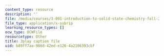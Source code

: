 ```yaml
---
content_type: resource
description: ''
file: /media/courses/3-091-introduction-to-solid-state-chemistry-fall-2018/b89ff7aa908d42ede1264a2106393cbf_iLCVVag7Z7M.srt
file_type: application/x-subrip
learning_resource_types: []
ocw_type: OCWFile
resourcetype: Other
title: 3play caption file
uid: b89ff7aa-908d-42ed-e126-4a2106393cbf
---
```

